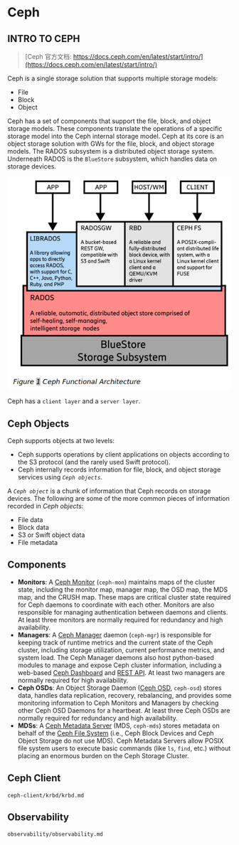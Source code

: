 # Ceph

## INTRO TO CEPH

> [Ceph 官方文档: https://docs.ceph.com/en/latest/start/intro/](https://docs.ceph.com/en/latest/start/intro/)



Ceph is a single storage solution that supports multiple storage models:

- File
- Block
- Object

Ceph has a set of components that support the file, block, and object storage models. These components translate the operations of a specific storage model into the Ceph internal storage model. Ceph at its core is an object storage solution with GWs for the file, block, and object storage models. The RADOS subsystem is a distributed object storage system. Underneath RADOS is the `BlueStore` subsystem, which handles data on storage devices.

![image-20220722113057267](ceph.assets/image-20220722113057267.png)

Ceph has a `client layer` and a `server layer`.



## Ceph Objects

Ceph supports objects at two levels:

- Ceph supports operations by client applications on objects according to the S3 protocol (and the rarely used Swift protocol).
- Ceph internally records information for file, block, and object storage services using *`Ceph objects`*.

A *`Ceph object`* is a chunk of information that Ceph records on storage devices. The following are some of the more common pieces of information recorded in *Ceph objects*:

- File data
- Block data
- S3 or Swift object data
- File metadata


## Components

- **Monitors**: A [Ceph Monitor](https://docs.ceph.com/en/latest/glossary/#term-Ceph-Monitor) (`ceph-mon`) maintains maps of the cluster state, including the monitor map, manager map, the OSD map, the MDS map, and the CRUSH map. These maps are critical cluster state required for Ceph daemons to coordinate with each other. Monitors are also responsible for managing authentication between daemons and clients. At least three monitors are normally required for redundancy and high availability.
- **Managers**: A [Ceph Manager](https://docs.ceph.com/en/latest/glossary/#term-Ceph-Manager) daemon (`ceph-mgr`) is responsible for keeping track of runtime metrics and the current state of the Ceph cluster, including storage utilization, current performance metrics, and system load. The Ceph Manager daemons also host python-based modules to manage and expose Ceph cluster information, including a web-based [Ceph Dashboard](https://docs.ceph.com/en/latest/mgr/dashboard/#mgr-dashboard) and [REST API](https://docs.ceph.com/en/latest/mgr/restful). At least two managers are normally required for high availability.
- **Ceph OSDs**: An Object Storage Daemon ([Ceph OSD](https://docs.ceph.com/en/latest/glossary/#term-Ceph-OSD), `ceph-osd`) stores data, handles data replication, recovery, rebalancing, and provides some monitoring information to Ceph Monitors and Managers by checking other Ceph OSD Daemons for a heartbeat. At least three Ceph OSDs are normally required for redundancy and high availability.
- **MDSs**: A [Ceph Metadata Server](https://docs.ceph.com/en/latest/glossary/#term-Ceph-Metadata-Server) (MDS, `ceph-mds`) stores metadata on behalf of the [Ceph File System](https://docs.ceph.com/en/latest/glossary/#term-Ceph-File-System) (i.e., Ceph Block Devices and Ceph Object Storage do not use MDS). Ceph Metadata Servers allow POSIX file system users to execute basic commands (like `ls`, `find`, etc.) without placing an enormous burden on the Ceph Storage Cluster.









## Ceph Client

```{toctree}
ceph-client/krbd/krbd.md
```

## Observability

```{toctree}
observability/observability.md
```
